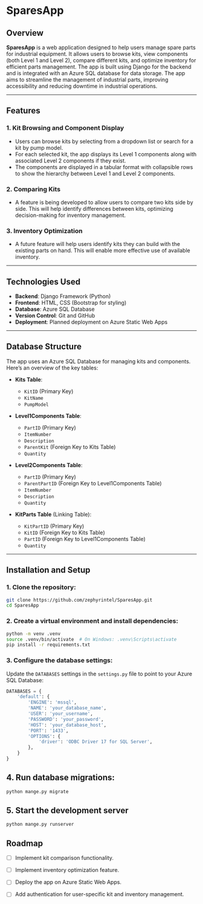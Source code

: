 # SparesApp

## Overview

**SparesApp** is a web application designed to help users manage spare parts for industrial equipment. It allows users to browse kits, view components (both Level 1 and Level 2), compare different kits, and optimize inventory for efficient parts management. The app is built using Django for the backend and is integrated with an Azure SQL database for data storage. The app aims to streamline the management of industrial parts, improving accessibility and reducing downtime in industrial operations.

---

## Features

### 1. **Kit Browsing and Component Display**
   - Users can browse kits by selecting from a dropdown list or search for a kit by pump model.
   - For each selected kit, the app displays its Level 1 components along with associated Level 2 components if they exist.
   - The components are displayed in a tabular format with collapsible rows to show the hierarchy between Level 1 and Level 2 components.

### 2. **Comparing Kits**
   - A feature is being developed to allow users to compare two kits side by side. This will help identify differences between kits, optimizing decision-making for inventory management.

### 3. **Inventory Optimization**
   - A future feature will help users identify kits they can build with the existing parts on hand. This will enable more effective use of available inventory.

---

## Technologies Used

- **Backend**: Django Framework (Python)
- **Frontend**: HTML, CSS (Bootstrap for styling)
- **Database**: Azure SQL Database
- **Version Control**: Git and GitHub
- **Deployment**: Planned deployment on Azure Static Web Apps

---

## Database Structure

The app uses an Azure SQL Database for managing kits and components. Here’s an overview of the key tables:

- **Kits Table**:
  - `KitID` (Primary Key)
  - `KitName`
  - `PumpModel`

- **Level1Components Table**:
  - `PartID` (Primary Key)
  - `ItemNumber`
  - `Description`
  - `ParentKit` (Foreign Key to Kits Table)
  - `Quantity`
  
- **Level2Components Table**:
  - `PartID` (Primary Key)
  - `ParentPartID` (Foreign Key to Level1Components Table)
  - `ItemNumber`
  - `Description`
  - `Quantity`
  
- **KitParts Table** (Linking Table):
  - `KitPartID` (Primary Key)
  - `KitID` (Foreign Key to Kits Table)
  - `PartID` (Foreign Key to Level1Components Table)
  - `Quantity`

---

## Installation and Setup

### 1. Clone the repository:

```bash
git clone https://github.com/zephyrintel/SparesApp.git
cd SparesApp
```

### 2. Create a virtual environment and install dependencies:

```bash
python -m venv .venv
source .venv/bin/activate  # On Windows: .venv\Scripts\activate
pip install -r requirements.txt
```

### 3. Configure the database settings:

Update the `DATABASES` settings in the `settings.py` file to point to your Azure SQL Database:

```python
DATABASES = {
    'default': {
        'ENGINE': 'mssql',
        'NAME': 'your_database_name',
        'USER': 'your_username',
        'PASSWORD': 'your_password',
        'HOST': 'your_database_host',
        'PORT': '1433',
        'OPTIONS': {
            'driver': 'ODBC Driver 17 for SQL Server',
        },
    }
}
```

## 4. Run database migrations:

```bash
python mange.py migrate
```

## 5. Start the development server
```bash
python mange.py runserver
```
	
## Roadmap

- [ ] Implement kit comparison functionality.
- [ ] Implement inventory optimization feature.
- [ ] Deploy the app on Azure Static Web Apps.
- [ ] Add authentication for user-specific kit and inventory management.

